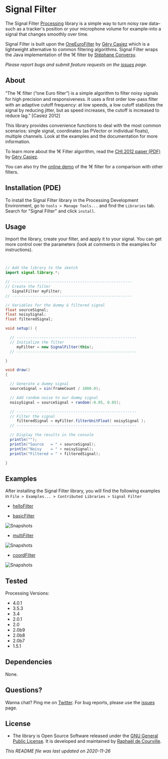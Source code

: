 # Signal Filter

The Signal Filter [Processing](http://processing.org/) library is a simple way to turn noisy raw data–such as a tracker's position or your microphone volume for example–into a signal that changes smoothly over time.

Signal Filter is built upon the [OneEuroFilter](http://www.lifl.fr/~casiez/1euro/) by [Géry Casiez](http://www.lifl.fr/~casiez) which is a lightweight alternative to common filtering algorithms. Signal Filter wraps the Java implementation of the 1€ filter by [Stéphane Conversy](http://recherche.enac.fr/~conversy/).

*Please report bugs and submit feature requests on the [issues](https://github.com/SableRaf/SignalFilter/issues) page.*


## About

“The 1€ ﬁlter (“one Euro ﬁlter”) is a simple algorithm to ﬁlter noisy signals for high precision and responsiveness. It uses a ﬁrst order low-pass ﬁlter with an adaptive cutoff frequency: at low speeds, a low cutoff stabilizes the signal by reducing jitter, but as speed increases, the cutoff is increased to reduce lag.” [Casiez 2012]

This library provides convenience functions to deal with the most common scenarios: single signal, coordinates (as PVector or individual floats), multiple channels. Look at the examples and the documentation for more information.

To learn more about the 1€ Filter algorithm, read the [CHI 2012 paper (PDF)](https://hal.inria.fr/hal-00670496/document) by [Géry Casiez](http://www.lifl.fr/~casiez).

You can also try the [online demo](http://cristal.univ-lille.fr/~casiez/1euro/InteractiveDemo/) of the 1€ filter for a comparison with other filters.


## Installation (PDE)

To install the Signal Filter library in the Processing Development Environment, go to `tools > Manage Tools...` and find the `Libraries` tab. Search for "Signal Filter" and click `install`.

## Usage

Import the library, create your filter, and apply it to your signal. You can get more control over the parameters (look at comments in the examples for instructions).

```java


// Add the library to the sketch
import signal.library.*;

// -----------------------------------------------------
// Create the filter
   SignalFilter myFilter;
// -----------------------------------------------------

// Variables for the dummy & filtered signal
float sourceSignal;
float noisySignal;
float filteredSignal;

void setup() {

  // -----------------------------------------------------
  // Initialize the filter
     myFilter = new SignalFilter(this);
  // -----------------------------------------------------

}

void draw()
{

  // Generate a dummy signal
  sourceSignal = sin(frameCount / 1000.0);

  // Add random noise to our dummy signal
  noisySignal = sourceSignal + random(-0.05, 0.05);

  // -----------------------------------------------------
  // Filter the signal
     filteredSignal = myFilter.filterUnitFloat( noisySignal );
  // -----------------------------------------------------

  // Display the results in the console
  println("");
  println("Source   = " + sourceSignal);
  println("Noisy    = " + noisySignal);
  println("Filtered = " + filteredSignal);

}

```


## Examples

After installing the Signal Filter library, you will find the following examples in `File > Examples... > Contributed Libraries > Signal Filter`

* [helloFilter](https://github.com/SableRaf/signalfilter/tree/master/SignalFilter/examples/helloFilter/helloFilter.pde)

* [basicFilter](https://github.com/SableRaf/signalfilter/tree/master/SignalFilter/examples/basicFilter/basicFilter.pde)

![Snapshots](https://raw.github.com/SableRaf/signalfilter/master/ressources/basicFilter.jpg)

* [multiFilter](https://github.com/SableRaf/signalfilter/tree/master/SignalFilter/examples/multiFilter/multiFilter.pde)

![Snapshots](https://raw.github.com/SableRaf/signalfilter/master/ressources/multiFilter.jpg)

* [coordFilter](https://github.com/SableRaf/signalfilter/tree/master/SignalFilter/examples/coordFilter/coordFilter.pde)

![Snapshots](https://raw.github.com/SableRaf/signalfilter/master/ressources/coordFilter.jpg)



## Tested

Processing Versions:

* 4.0.1
* 3.5.3
* 3.4
* 2.0.1
* 2.0
* 2.0b9
* 2.0b8
* 2.0b7
* 1.5.1


## Dependencies

None.

## Questions?

Wanna chat? Ping me on [Twitter](https://twitter.com/sableRaph). For bug reports, please use the [issues](https://github.com/SableRaf/SignalFilter/issues) page.


## License

* The library is Open Source Software released under the [GNU General Public License](http://www.gnu.org/licenses/gpl.html). It is developed and maintained by [Raphaël de Courville](https://twitter.com/sableRaph).

*This README file was last updated on 2020-11-26*
